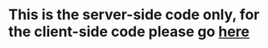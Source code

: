 # This is the server-side code only, for the client-side code please go [here](https://github.com/TonyLiu0226/next-entries-client/tree/master)
